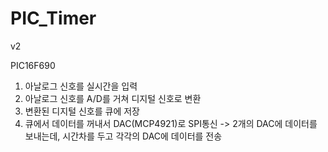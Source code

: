 # PIC_Timer

v2

PIC16F690

1. 아날로그 신호를 실시간을 입력
2. 아날로그 신호를 A/D를 거쳐 디지털 신호로 변환
3. 변환된 디지털 신호를 큐에 저장
4. 큐에서 데이터를 꺼내서 DAC(MCP4921)로 SPI통신
   -> 2개의 DAC에 데이터를 보내는데, 시간차를 두고 각각의 DAC에 데이터를 전송
